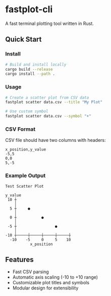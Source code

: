 # fastplot-cli

A fast terminal plotting tool written in Rust.

## Quick Start

### Install
```bash
# Build and install locally
cargo build --release
cargo install --path .
```

### Usage
```bash
# Create a scatter plot from CSV data
fastplot scatter data.csv --title "My Plot"

# Use custom symbol
fastplot scatter data.csv --symbol "+"
```

### CSV Format
CSV file should have two columns with headers:
```csv
x_position,y_value
-5,5
0,0
5,-5
```

### Example Output
```
Test Scatter Plot

y_value
 10 ┼
    │
  5 ┼     ●
    │
  0 ┼           ●
    │
 -5 ┼                 ●
    │
-10 ┼─────┼─────┼─────┼─────┼
  -10    -5     0     5    10
           x_position
```

## Features

- Fast CSV parsing
- Automatic axis scaling (-10 to +10 range)
- Customizable plot titles and symbols
- Modular design for extensibility